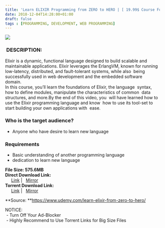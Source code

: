 ```yaml
---
title: 'Learn ELIXIR Programming from ZERO to HERO | [ 19.99$ Course For Free ]'
date: 2018-12-04T14:28:00+01:00
draft: false
tags : [PROGRAMMING, DEVELOPMENT, WEB PROGRAMMING]
---
```


  
  
  

[![](https://2.bp.blogspot.com/-X5Ca5a4UVIw/XAZ_QgBwHCI/AAAAAAAAAgg/z3-E9ilsvL4Dw25YQkgzi2sxmt9SBlaZgCLcBGAs/s640/Learn-ELIXIR-Programming-from-ZERO-to-HERO.jpg)](https://2.bp.blogspot.com/-X5Ca5a4UVIw/XAZ_QgBwHCI/AAAAAAAAAgg/z3-E9ilsvL4Dw25YQkgzi2sxmt9SBlaZgCLcBGAs/s1600/Learn-ELIXIR-Programming-from-ZERO-to-HERO.jpg)

###  DESCRIPTION:

Elixir is a dynamic, functional language designed to build scalable and maintainable applications. Elixir leverages the ErlangVM, known for running low-latency, distributed, and fault-tolerant systems, while also  being successfully used in web development and the embedded software  domain.  
In this course, you’ll learn the foundations of Elixir, the language  syntax, how to define modules, manipulate the characteristics of common  data structures, and more.By the end of this video, you  will have learned how to use the Elixir programming language and know  how to use its tool-set to start building your own applications with  ease.  

### Who is the target audience?

*   Anyone who have desire to learn new language

### Requirements

*   Basic understanding of another programming language
*   dedication to learn new language

**File Size: 575.6MB**  
**Direct Download Link:**  
     [Link](http://turboagram.com/18521555/learn-elixir-programming-link1) |   [Mirror](http://turboagram.com/18521555/learn-elixir-programming-link2)  
**Torrent Download Link:**  
     [Link](http://turboagram.com/18521555/learn-elixir-programming-torrent1) |   [Mirror](http://turboagram.com/18521555/learn-elixir-programming-torrent2)  
  
**Source: **https://www.udemy.com/learn-elixir-from-zero-to-hero/  
  
NOTICE:  
 - Turn Off Your Ad-Blocker  
 - Highly Recommend to Use Torrent Links for Big Size Files